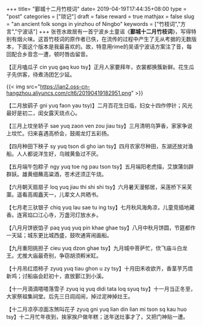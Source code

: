 +++
title= "鄞城十二月竹枝词"
date= 2019-04-19T17:44:35+08:00
type = "post"
categories = ["琐记"]
draft = false
reward = true
mathjax = false
slug = "an ancient folk songs in yinzhou of Ningbo"
keywords = ["竹枝词","方言","宁波话"]
+++
张苍水故居有一首宁波乡土童谣《**鄞城十二月竹枝词**》，写得特别有烟火味。这首竹枝词的原作者已佚，在流传的过程中产生了无从考据的无数版本，下面这个版本是我最喜欢的。故，特意用rime的吴语宁波话方案注了音，每回配合乡音念一遭，顿时唇齿留音。

【正月嗑瓜子 cin yuq gaq kuo tsy】正月人家要拜年，衣裳都换簇新鲜。花生瓜子先供客，待煮汤团乞少延。
<!--more-->
{{< img src="https://ian2.oss-cn-hangzhou.aliyuncs.com/clt6/20190419182951.png" >}}

【二月放鹞子 gni yuq faon yau tsy)】二月百花生日临，妇女十四作停针；风光最好是初二，闺女露天烧点心。

【三月上坟坐轿子 sae yuq zaon ven zou jiau tsy】三月清明乌笋香，家家争说上坟忙。归来喜遇高桥会，鼓阁龙灯五彩扬。

【四月种田下秧子 sy yuq tson di gho ian tsy】四月农家尽种田，东湖还放对渔船。人人都说洋生好，乌贼黄鱼过不厌。

【五月端午包粽子 ngy yuq toe ng pau tson tsy】五月端阳老虎描，艾旗蒲剑辟群妖。雄黄细蘸高粱酒，苍术还须正午烧。

【六月朝天扇扇子 loq yuq jiau thi shi shi tsy】六月暑天漫郁居，采莲桥下采芙蕖。遥看高阁矗天一，儿辈文人共晒书。

【七月老三驮银子 chiq yuq lau sae tu ing tsy】七月秋风海角凉，儿童竞插地藏香。连宵焰口江心寺，万盏河灯放水乡。

【八月月饼嵌馅子 paq yuq yuq pin khae ghae tsy】八月中秋月饼圆，节筵都作一天延；城东更比城西盛，鼓吹通宵闹画船。

【九月重阳挑担子 cieu yuq dzon ghae tsy】九月城中菩萨忙，佽飞庙斗白龙王。尤推大庙最奇别，争窃胡须孵米缸。

【十月吊红焐柿子 zyuq yuq tiau ghon u zy tsy】十月田禾收欲齐，香茎芋艿焐新鸡；讨船庙会赶初十，直放鄞江到小溪。

【十一月滴滴嗒嗒落雪子 zyuq iq yuq didi tata loq syuq tsy】十一月当正冬至，大家祭祖集祠堂。后先三日闾阎闹，掉过泥神掉灶王。

【十二月凉亭凉面冻煞叫花子 zyuq gni yuq lian din lian mi tson sq kau huo tsy】十二月忙年夜到，挨家挨户做年糕；送年送灶事才了，又把门神贴一遭。
